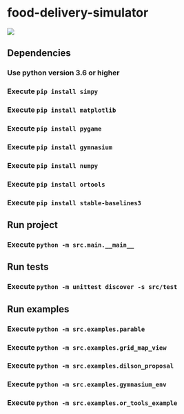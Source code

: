 # food-delivery-simulator

![](https://github.com/gabriel-76/food-delivery-simulator/blob/main/simulator.gif)

## Dependencies

### Use python version 3.6 or higher

### Execute `pip install simpy`
### Execute `pip install matplotlib`
### Execute `pip install pygame`
### Execute `pip install gymnasium`
### Execute `pip install numpy`
### Execute `pip install ortools`
### Execute `pip install stable-baselines3`

## Run project

### Execute `python -m src.main.__main__`

## Run tests

### Execute `python -m unittest discover -s src/test`

## Run examples

### Execute `python -m src.examples.parable`
### Execute `python -m src.examples.grid_map_view`
### Execute `python -m src.examples.dilson_proposal`
### Execute `python -m src.examples.gymnasium_env`
### Execute `python -m src.examples.or_tools_example`